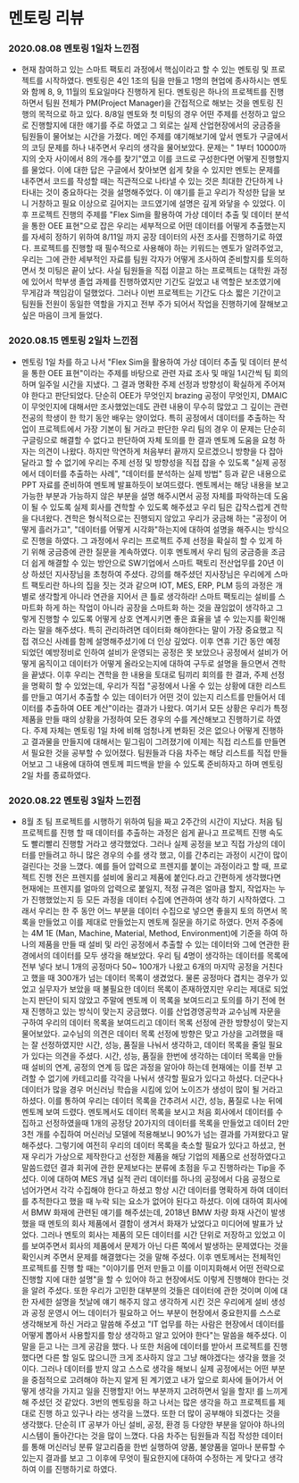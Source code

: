 # 멘토링 리뷰

### 2020.08.08 멘토링 1일차 느낀점
- 현재 참여하고 있는 스마트 팩토리 과정에서 핵심이라고 할 수 있는 멘토링 및 프로젝트를 시작하였다. 멘토링은 4인 1조의 팀을 만들고 1명의 현업에 종사하시는 멘토와 함께 8, 9, 11월의 토요일마다 진행하게 된다. 멘토링은 하나의 프로젝트를 진행하면서 팀원 전체가 PM(Project Manager)을 간접적으로 해보는 것을 멘토링 진행의 목적으로 하고 있다. 8/8일 멘토와 첫 미팅의 경우 어떤 주제를 선정하고 앞으로 진행할지에 대한 얘기를 주로 하였고 그 외로는 실제 산업현장에서의 궁금증을 팀원들이 물어보는 시간을 가졌다. 메인 주제를 얘기해보기에 앞서 멘토가 구글에서의 코딩 문제를 하나 내주면서 우리의 생각을 물어보았다. 
  문제는 " 1부터 10000까지의 숫자 사이에서 8의 개수를 찾기"였고 이를 코드로 구성한다면 어떻게 진행할지를 물었다. 이에 대한 답은 구글에서 찾아보면 쉽게 찾을 수 있지만 멘토는 문제를 내주면서 코드를 작성할 때는 직관적으로 나타낼 수 있는 것은 최대한 간단하게 나타내는 것이 중요하다는 것을 설명해주었다. 이 얘기를 듣고 우리가 작성한 답을 보니 거창하고 필요 이상으로 길어지는 코드였기에 설명은 깊게 와닿을 수 있었다. 
  이후 프로젝트 진행의 주제를 "Flex Sim을 활용하여 가상 데이터 추출 및 데이터 분석을 통한 OEE 표현"으로 잡은 우리는 세부적으로 어떤 데이터를 어떻게 추출했는지를 자세히 정하기 위하여 8/11일 까지 공장 데이터의 사전 조사를 진행하기로 하였다. 프로젝트를 진행할 때 필수적으로 사용해야 하는 키워드는 멘토가 알려주었고, 우리는 그에 관한 세부적인 자료를 팀원 각자가 어떻게 조사하여 준비할지를 토의하면서 첫 미팅은 끝이 났다. 사실 팀원들을 직접 이끌고 하는 프로젝트는 대학원 과정에 있어서 학부생 졸업 과제를 진행하였지만 기간도 길었고 내 역할은 보조였기에 무게감과 책임감이 덜했었다. 그러나 이번 프로젝트는 기간도 다소 짧은 기간이고 팀원들 전원이 동일한 역할을 가지고 전부 주가 되어서 작업을 진행하기에 잘해보고 싶은 마음이 크게 들었다. 
 
### 2020.08.15 멘토링 2일차 느낀점
- 멘토링 1일 차를 하고 나서 "Flex Sim을 활용하여 가상 데이터 추출 및 데이터 분석을 통한 OEE 표현"이라는 주제를 바탕으로 관련 자료 조사 및 매일 1시간씩 팀 회의하며 일주일 시간을 지냈다.
그 결과 명확한 주제 선정과 방향성이 확실하게 주어져야 한다고 판단되었다. 단순히 OEE가 무엇인지 brazing 공정이 무엇인지, DMAIC이 무엇인지에 대해서만 조사했었는데도 관련 내용이 무수히 많았고 그 깊이는 관련 전공의 학생이 한 학기 동안 배우는 양이었다. 특히 공정에서 데이터를 추출하는 작업이 프로젝트에서 가장 기본이 될 거라고 판단한 우리 팀의 경우 이 문제는 단순히 구글링으로 해결할 수 없다고 판단하여 자체 토의를 한 결과 멘토께 도움을 요청 하자는 의견이 나왔다. 하지만 막연하게 처음부터 끝까지 모르겠으니 방향을 다 잡아 달라고 할 수 없기에 우리는 주제 선정 및 방향성을 직접 잡을 수 있도록 "실제 공정에서 데이터를 추출하는 사례", "데이터를 분석하는 실제 방법" 등과 같은 내용으로 PPT 자료를 준비하여 멘토께 발표하듯이 보여드렸다. 멘토께서는 해당 내용을 보고 가능한 부분과 가능하지 않은 부분을 설명 해주시면서 공정 자체를 파악하는데 도움이 될 수 있도록 실제 회사를 견학할 수 있도록 해주셨고 우리 팀은 갑작스럽게 견학을 다녀왔다.
견학은 형식적으로는 진행되지 않았고 우리가 궁금해 하는 "공정이 어떻게 흘러가고", "데이터를 어떻게 시각화"하는지에 대하여 설명을 해주시는 방식으로 진행을 하였다. 그 과정에서 우리는 프로젝트 주제 선정을 확실히 할 수 있게 하기 위해 궁금증에 관한 질문을 계속하였다. 이후 멘토께서 우리 팀의 궁금증을 조금더 쉽게 해결할 수 있는 방안으로 SW기업에서 스마트 팩토리 전산업무를 20년 이상 하셨던 지사장님을 초청하여 주셨다. 강의를 해주셨던 지사장님은 우리에게 스마트 팩토리란 하나의 집을 짓는 것과 같으며 IOT, MES, ERP, PLM 등의 과정은 개별로 생각할게 아니라 연관을 지어서 큰 틀로 생각하라! 스마트 팩토리는 설비를 스마트화 하게 하는 작업이 아니라 공장을 스마트화 하는 것을 끊임없이 생각하고 그렇게 진행할 수 있도록 어떻게 상호 연계시키면 좋은 효율을 낼 수 있는지를 확인해라는 말을 해주셨다. 특히 관리하려면 데이터화 해야한다는 말이 가장 중요했고 직접 겪으신 사례를 함께 설명해주셨기에 더 인상 깊었다. 이후 연휴 기간 동안 예정 되었던 예방정비로 인하여 설비가 운영되는 공정은 못 보았으나 공정에서 설비가 어떻게 움직이고 데이터가 어떻게 올라오는지에 대하여 구두로 설명을 들으면서 견학을 끝냈다.
이후 우리는 견학을 한 내용을 토대로 팀끼리 회의를 한 결과, 주제 선정을 명확히 할 수 있었는데, 우리가 직접 "공정에서 나올 수 있는 상황에 대한 리스트를 만들고 여기서 추출할 수 있는 데이터가 어떤 것이 있는지 리스트를 만들어서 데이터를 추출하여 OEE 계산"이라는 결과가 나왔다. 여기서 모든 상황은 우리가 특정 제품을 만들 때의 상황을 가정하여 모든 경우의 수를 계산해보고 진행하기로 하였다. 주제 자체는 멘토링 1일 차에 비해 엄청나게 변화된 것은 없으나 어떻게 진행하고 결과물을 만들지에 대해서는 밑그림이 그려졌기에 이제는 직접 리스트를 만들면서 필요한 것을 공부할 수 있어졌다. 팀원들과 다음 차주는 해당 리스트를 직접 만들어보고 그 내용에 대하여 멘토께 피드백을 받을 수 있도록 준비하자고 하며 멘토링 2일 차를 종료하였다.

### 2020.08.22 멘토링 3일차 느낀점
- 8월 초 팀 프로젝트를 시행하기 위하여 팀을 짜고 2주간의 시간이 지났다. 처음 팀 프로젝트를 진행 할 때 데이터를 추출하는 과정은 쉽게 끝나고 프로젝트 진행 속도도 빨리빨리 진행할 거라고 생각했었다. 그러나 실제 공정을 보고 직접 가상의 데이터를 만들려고 하니 많은 경우의 수를 생각 했고, 이를 간추리는 과정이 시간이 많이 걸린다는 것을 느꼈다. 예를 들어 압력으로 프렌지를 붙이는 과정이라고 할 때, 프로젝트 진행 전은 프렌지를 설비에 올리고 제품에 붙인다.라고 간편하게 생각했다면 현재에는 프렌지를 얼마의 압력으로 붙일지, 적정 규격은 얼마큼 할지, 작업자는 누가 진행했었는지 등 모든 과정을 데이터 수집에 연관하여 생각 하기 시작하였다. 그래서 우리는 한 주 동안 어느 부분을 데이터 수집으로 넣으면 좋을지 토의 하면서 목록을 만들었고 이를 제대로 만들었는지 멘토께 질문을 하기로 하였다. 먼저 주중에는 4M 1E (Man, Machine, Material, Method, Environment)에 기준을 하여 하나의 제품을 만들 때 설비 및 라인 공정에서 추출할 수 있는 데이터와 그에 연관한 환경에서의 데이터를 모두 생각을 해보았다. 우리 팀 4명이 생각하는 데이터를 목록에 전부 넣다 보니 1개의 공정마다 50~ 100개가 나왔고 6개의 마지막 공정을 거친다고 했을 때 300개가 넘는 데이터 목록이 생겼었다. 물론 공정마다 겹치는 경우가 있었고 실무자가 보았을 때 불필요한 데이터 목록이 존재하였지만 우리는 제대로 되었는지 판단이 되지 않았고 주말에 멘토께 이 목록을 보여드리고 토의를 하기 전에 현재 진행하고 있는 방식이 맞는지 궁금했다. 이를 산업경영공학과 교수님께 자문을 구하여 우리의 데이터 목록을 보여드리고 데이터 목록 선정에 관한 방향성이 맞는지 물어보았다. 교수님의 의견은 데이터 목록 선정에 방향은 맞고 가상을 고려했을 때는 잘 선정하였지만 시간, 성능, 품질을 나눠서 생각하고, 데이터 목록을 줄일 필요가 있다는 의견을 주셨다.
시간, 성능, 품질을 한번에 생각하는 데이터 목록을 만들 때 설비의 연계, 공정의 연계 등 많은 과정을 알아야 하는데 현재에는 이를 전부 고려할 수 없기에 카테고리를 각각을 나눠서 생각할 필요가 있다고 하셨다. 더군다나 데이터가 많을 경우 머신러닝 학습을 시킴에 있어 노이즈가 생성이 많이 될 거라고 하셨다. 이를 통하여 우리는 데이터 목록을 간추려서 시간, 성능, 품질로 나눈 뒤에 멘토께 보여 드렸다. 멘토께서도 데이터 목록을 보시고 처음 회사에서 데이터를 수집하고 선정하였을때 1개의 공정당 20가지의 데이터를 목록을 만들었고 데이터 2만 3천 개를 수집하여 머신러닝 모델에 적용해보니 90%가 넘는 결과를 가져왔다고 말해주셨다. 그렇기에 여전히 우리의 데이터 목록을 축소할 필요가 있다고 하셨고, 현재 우리가 가상으로 제작한다고 선정한 제품을 해당 기업의 제품으로 선정하였다고 말씀드렸던 결과 회귀에 관한 문제보다는 분류에 초점을 두고 진행하라는 Tip을 주셨다. 이에 대하여 MES 개념 실적 관리 데이터를 하나의 공정에서 다음 공정으로 넘어가면서 각각 수집해야 한다고 하셨고 항상 시간 데이터를 명확하게 하여 데이터를 추적한다고 했을 때 누락 되는 요소가 없어야 된다고 하셨다. 이에 대하여 회사에서 BMW 화재에 관련된 얘기를 해주셨는데, 2018년 BMW 차량 화재 사건이 발생 했을 때 멘토의 회사 제품에서 결함이 생겨서 화재가 났었다고 미디어에 발표가 났었다. 그러나 멘토의 회사는 제품의 모든 데이터를 시간 단위로 저장하고 있었고 이를 보여주면서 회사의 제품에서 문제가 아닌 다른 쪽에서 발생하는 문제였다는 것을 확인시켜 주면서 문제를 해결했다는 것을 말해 주셨다. 
이후 멘토께서는 전체적인 프로젝트를 진행 할 때는 "이야기를 먼저 만들고 이를 이미지화해서 어떤 전략으로 진행할 지에 대한 설명"을 할 수 있어야 하고 현장에서도 이렇게 진행해야 한다는 것을 알려 주셨다. 또한 우리가 고민한 대부분의 것들은 데이터에 관한 것이며 이에 대한 자세한 설명을 첫날에 얘기 해주지 않고 생각하게 시킨 것은 우리에게 설비 생성과 공정 운영시 어느 데이터가 필요하고 어느 부분이 현장에서 중요한지를 스스로 생각해보게 하신 거라고 말씀해 주셨고 "IT 업무를 하는 사람은 현장에서 데이터를 어떻게 뽑아서 사용할지를 항상 생각하고 알고 있어야 한다"는 말씀을 해주셨다. 이 말을 듣고 나는 크게 공감을 했다. 나 또한 처음에 데이터를 받아서 프로젝트를 진행 했다면 다른 할 일도 많으니깐 크게 조사하지 않고 그냥 해야겠다는 생각을 했을 것이다. 그러나 데이터를 받지 않고 스스로 생각을 해보니 실제 공정에서는 어떤 부분을 중점적으로 고려해야 하는지 알게 된 계기였고 내가 앞으로 회사에 들어가서 어떻게 생각을 가지고 일을 진행할지! 어느 부분까지 고려하면서 일을 할지! 를 느끼게 해 주셨던 것 같았다. 3번의 멘토링을 하고 나서는 많은 생각을 하고 프로젝트를 제대로 진행 하고 있구나 라는 생각을 느꼈다. 또한 더 많이 공부해야 되겠다는 것을 생각했다. 단순히 IT 공부가 아닌 설비, 공정, 환경 등 다양한 부분을 알아야 하나의 시스템이 돌아간다는 것을 많이 느꼈다. 다음 차주는 팀원들과 직접 작성한 데이터를 통해 머신러닝 분류 알고리즘을 한번 실행하여 양품, 불양품을 얼마나 분류할 수 있는지 결과를 보고 그 이후에 무엇이 필요한지에 대하여 수정하는 게 맞다고 생각하여 이를 진행하기로 하였다. 
